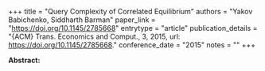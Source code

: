 +++
title = "Query Complexity of Correlated Equilibrium"
authors = "Yakov Babichenko, Siddharth Barman"
paper_link = "https://doi.org/10.1145/2785668"
entrytype = "article"
publication_details = "{ACM} Trans. Economics and Comput., 3, 2015, url: <a href='https://doi.org/10.1145/2785668' target='_blank'>https://doi.org/10.1145/2785668</a>."
conference_date = "2015"
notes = ""
+++

<b>Abstract:</b>
